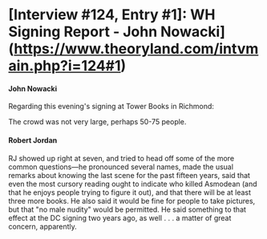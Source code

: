 # [Interview #124, Entry #1]: WH Signing Report - John Nowacki](https://www.theoryland.com/intvmain.php?i=124#1)

#### John Nowacki

Regarding this evening's signing at Tower Books in Richmond:

The crowd was not very large, perhaps 50-75 people.

#### Robert Jordan

RJ showed up right at seven, and tried to head off some of the more common questions—he pronounced several names, made the usual remarks about knowing the last scene for the past fifteen years, said that even the most cursory reading ought to indicate who killed Asmodean (and that he enjoys people trying to figure it out), and that there will be at least three more books. He also said it would be fine for people to take pictures, but that "no male nudity" would be permitted. He said something to that effect at the DC signing two years ago, as well . . . a matter of great concern, apparently.

